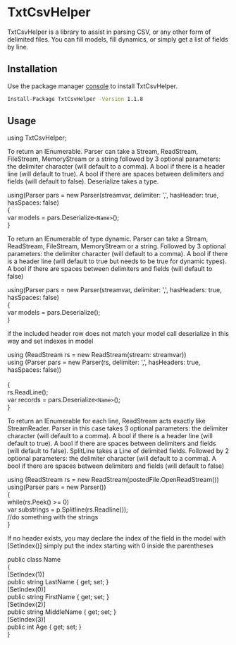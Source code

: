 # TxtCsvHelper

TxtCsvHelper is a library to assist in parsing CSV, or any other form of delimited files. You can fill models, fill dynamics, or simply get a list of fields by line.

## Installation

Use the package manager [console](https://www.nuget.org/packages/TxtCsvHelper/) to install TxtCsvHelper.

```bash
Install-Package TxtCsvHelper -Version 1.1.8
```

## Usage
using TxtCsvHelper;

To return an IEnumerable<T>. 
Parser can take a Stream, ReadStream, FileStream, MemoryStream or a string followed by 3 optional parameters: the delimiter character (will default to a comma). 
A bool if there is a header line (will default to true). 
A bool if there are spaces between delimiters and fields (will default to false). Deserialize takes a type.
  
using(Parser pars = new Parser(streamvar, delimiter: ',', hasHeader: true, hasSpaces: false)<br>
{<br>
	var models = pars.Deserialize`<Name>`();<br>
}

To return an IEnumerable of type dynamic. Parser can take a Stream, ReadStream, FileStream, MemoryStream or a string. 
Followed by 3 optional parameters: the delimiter character (will default to a comma). 
A bool if there is a header line (will default to true but needs to be true for dynamic types). 
A bool if there are spaces between delimiters and fields (will default to false)

using(Parser pars = new Parser(streamvar, delimiter: ',', hasHeaders: true, hasSpaces: false)<br>
{<br>
	var models = pars.Deserialize();<br>
}

if the included header row does not match your model call deserialize in this way and set indexes in model

using (ReadStream rs = new ReadStream(stream: streamvar))<br>
using (Parser pars = new Parser(rs, delimiter: ',', hasHeaders: true, hasSpaces: false))<br>          
{<br>
	rs.ReadLine();<br>
	var records = pars.Deserialize`<Name>`();<br>
}

To return an IEnumerable<string> for each line, ReadStream acts exactly like StreamReader. 
Parser in this case takes 3 optional parameters: the delimiter character (will default to a comma). 
A bool if there is a header line (will default to true). A bool if there are spaces between delimiters and fields (will default to false). 
SplitLine takes a Line of delimited fields. Followed by 2 optional parameters: the delimiter character (will default to a comma). 
A bool if there are spaces between delimiters and fields (will default to false)

using (ReadStream rs = new ReadStream(postedFile.OpenReadStream())<br>
using(Parser pars = new Parser())<br>
{<br>
	while(rs.Peek() >= 0)<br>
		var substrings = p.Splitline(rs.Readline());<br>
		//do something with the strings<br>
}

If no header exists, you may declare the index of the field in the model with [SetIndex()]
simply put the index starting with 0 inside the parentheses

public class Name<br>
    {<br>
        [SetIndex(1)]<br>
        public string LastName { get; set; }<br>
        [SetIndex(0)]<br>
        public string FirstName { get; set; }<br>
        [SetIndex(2)]<br>
        public string MiddleName { get; set; }<br>
        [SetIndex(3)]<br>
        public int Age { get; set; }<br>
    }
```
